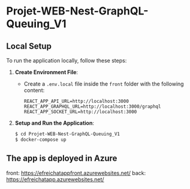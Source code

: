 # Projet-WEB-Nest-GraphQL-Queuing_V1

## Local Setup

To run the application locally, follow these steps:

1. **Create Environment File**:
   - Create a `.env.local` file inside the `front` folder with the following content:
     ```env
     REACT_APP_API_URL=http://localhost:3000
     REACT_APP_GRAPHQL_URL=http://localhost:3000/graphql
     REACT_APP_SOCKET_URL=http://localhost:3000
     ```

2. **Setup and Run the Application**:
   ```bash
   $ cd Projet-WEB-Nest-GraphQL-Queuing_V1
   $ docker-compose up
   ```

## The app is deployed in Azure
front: https://efreichatappfront.azurewebsites.net/
back: https://efreichatapp.azurewebsites.net/
